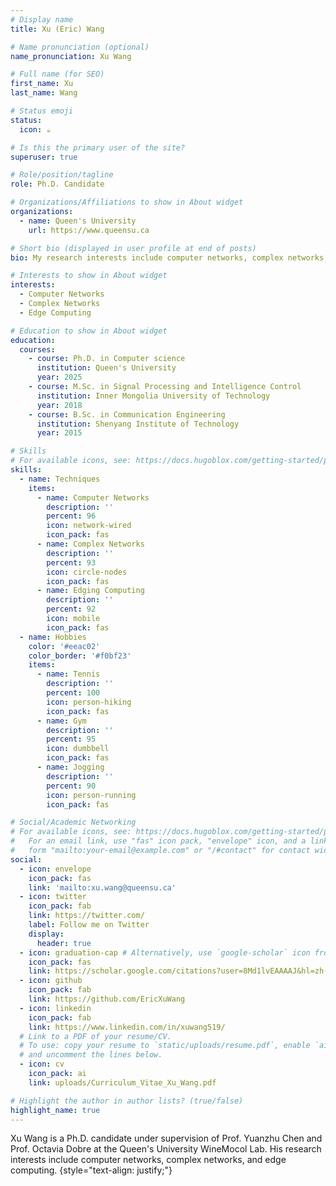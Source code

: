 ```yaml
---
# Display name
title: Xu (Eric) Wang

# Name pronunciation (optional)
name_pronunciation: Xu Wang

# Full name (for SEO)
first_name: Xu
last_name: Wang

# Status emoji
status:
  icon: ☕️

# Is this the primary user of the site?
superuser: true

# Role/position/tagline
role: Ph.D. Candidate

# Organizations/Affiliations to show in About widget
organizations:
  - name: Queen's University
    url: https://www.queensu.ca

# Short bio (displayed in user profile at end of posts)
bio: My research interests include computer networks, complex networks, and edge computing.

# Interests to show in About widget
interests:
  - Computer Networks
  - Complex Networks
  - Edge Computing

# Education to show in About widget
education:
  courses:
    - course: Ph.D. in Computer science
      institution: Queen's University
      year: 2025
    - course: M.Sc. in Signal Processing and Intelligence Control 
      institution: Inner Mongolia University of Technology
      year: 2018
    - course: B.Sc. in Communication Engineering 
      institution: Shenyang Institute of Technology
      year: 2015

# Skills
# For available icons, see: https://docs.hugoblox.com/getting-started/page-builder/#icons
skills:
  - name: Techniques
    items:
      - name: Computer Networks
        description: ''
        percent: 96
        icon: network-wired
        icon_pack: fas
      - name: Complex Networks
        description: ''
        percent: 93
        icon: circle-nodes
        icon_pack: fas
      - name: Edging Computing
        description: ''
        percent: 92
        icon: mobile
        icon_pack: fas
  - name: Hobbies
    color: '#eeac02'
    color_border: '#f0bf23'
    items:
      - name: Tennis
        description: ''
        percent: 100
        icon: person-hiking
        icon_pack: fas
      - name: Gym
        description: ''
        percent: 95
        icon: dumbbell
        icon_pack: fas
      - name: Jogging
        description: ''
        percent: 90
        icon: person-running
        icon_pack: fas

# Social/Academic Networking
# For available icons, see: https://docs.hugoblox.com/getting-started/page-builder/#icons
#   For an email link, use "fas" icon pack, "envelope" icon, and a link in the
#   form "mailto:your-email@example.com" or "/#contact" for contact widget.
social:
  - icon: envelope
    icon_pack: fas
    link: 'mailto:xu.wang@queensu.ca'
  - icon: twitter
    icon_pack: fab
    link: https://twitter.com/
    label: Follow me on Twitter
    display:
      header: true
  - icon: graduation-cap # Alternatively, use `google-scholar` icon from `ai` icon pack
    icon_pack: fas
    link: https://scholar.google.com/citations?user=8Md1lvEAAAAJ&hl=zh-CN
  - icon: github
    icon_pack: fab
    link: https://github.com/EricXuWang
  - icon: linkedin
    icon_pack: fab
    link: https://www.linkedin.com/in/xuwang519/
  # Link to a PDF of your resume/CV.
  # To use: copy your resume to `static/uploads/resume.pdf`, enable `ai` icons in `params.yaml`,
  # and uncomment the lines below.
  - icon: cv
    icon_pack: ai
    link: uploads/Curriculum_Vitae_Xu_Wang.pdf

# Highlight the author in author lists? (true/false)
highlight_name: true
---
```


Xu Wang is a Ph.D. candidate under supervision of Prof. Yuanzhu Chen and Prof. Octavia Dobre at the Queen's University WineMocol Lab. His research interests include computer networks, complex networks, and edge computing.
{style="text-align: justify;"}
